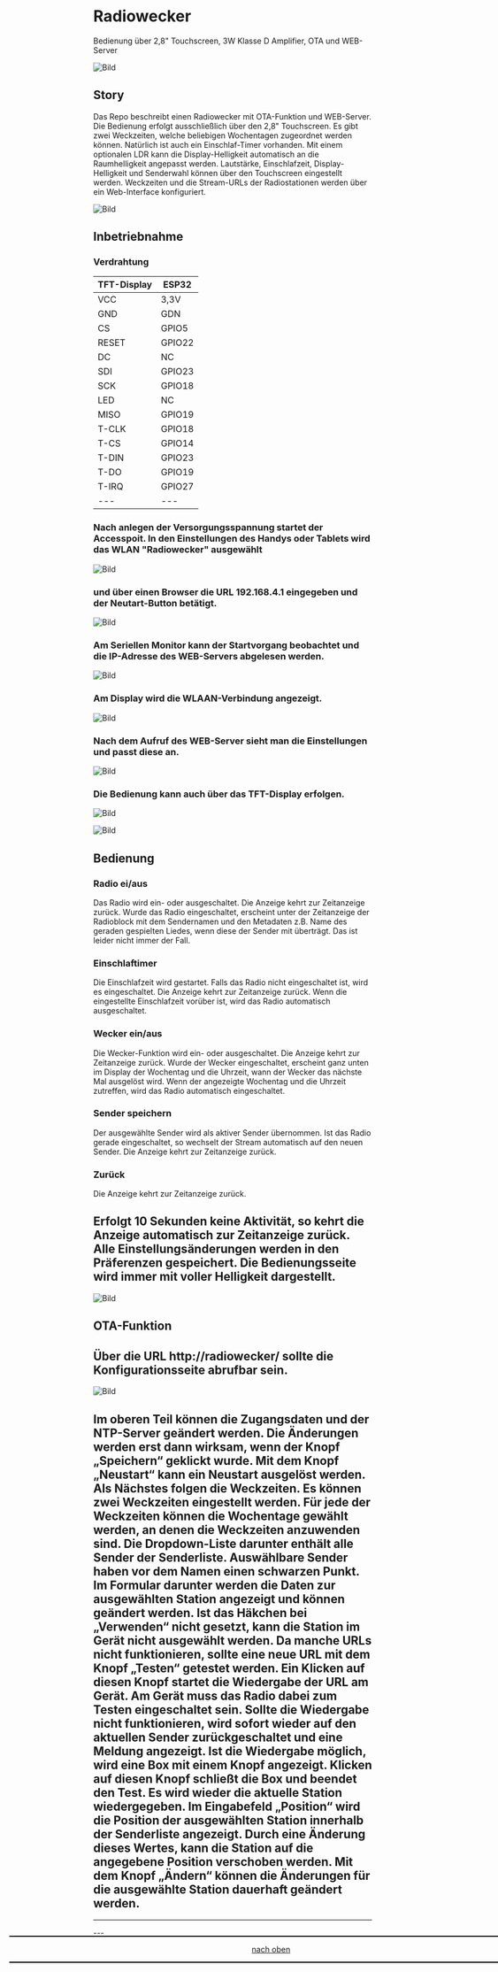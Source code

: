 <a name="oben"></a>

# Radiowecker
Bedienung über 2,8" Touchscreen, 3W Klasse D Amplifier, OTA und WEB-Server

![Bild](pic/TFT2.png)

## Story
Das Repo beschreibt einen Radiowecker mit OTA-Funktion und WEB-Server. Die Bedienung erfolgt ausschließlich über den 2,8" Touchscreen. Es gibt zwei Weckzeiten, welche beliebigen Wochentagen zugeordnet werden können. Natürlich ist auch ein Einschlaf-Timer vorhanden. Mit einem optionalen LDR kann die Display-Helligkeit automatisch an die Raumhelligkeit angepasst werden. Lautstärke, Einschlafzeit, Display-Helligkeit und Senderwahl können über den Touchscreen eingestellt werden. Weckzeiten und die Stream-URLs der Radiostationen werden über ein Web-Interface konfiguriert.

![Bild](pic/TFT1.png)

## Inbetriebnahme

### Verdrahtung 

| TFT-Display | ESP32 | 
| -------- | -------- | 
|  VCC  |  3,3V  |
|  GND |   GDN |
| CS  | GPIO5  |
| RESET  | GPIO22   |
| DC | NC  |
| SDI  | GPIO23    |
| SCK  |  GPIO18  |
|  LED |  NC  |
|  MISO | GPIO19   | 
| T-CLK  | GPIO18 |    
| T-CS  | GPIO14  | 
| T-DIN  | GPIO23  | 
| T-DO  | GPIO19  | 
| T-IRQ  | GPIO27  | 
|  --- |  --- | 

### Nach anlegen der Versorgungsspannung startet der Accesspoit. In den Einstellungen des Handys oder Tablets wird das WLAN "Radiowecker" ausgewählt 

![Bild](pic/Apoint1,.png)

### und über einen Browser die URL 192.168.4.1 eingegeben und der Neutart-Button betätigt.

![Bild](pic/Apoint2.png)

### Am Seriellen Monitor kann der Startvorgang beobachtet und die IP-Adresse des WEB-Servers abgelesen werden.

![Bild](pic/Smonitor1.png)

### Am Display wird die WLAAN-Verbindung angezeigt.

![Bild](pic/TFT0.png)

### Nach dem Aufruf des WEB-Server sieht man die Einstellungen und passt diese an.

![Bild](pic/Einstellungen.png)

### Die Bedienung kann auch über das TFT-Display erfolgen.

![Bild](pic/TFT2.png)

![Bild](pic/TFT3.png)

## Bedienung

### Radio ei/aus
Das Radio wird ein- oder ausgeschaltet. Die Anzeige kehrt zur Zeitanzeige zurück. Wurde das Radio eingeschaltet, erscheint unter der Zeitanzeige der Radioblock mit dem Sendernamen und den Metadaten z.B. Name des geraden gespielten Liedes, wenn diese der Sender mit überträgt. Das ist leider nicht immer der Fall.

### Einschlaftimer
Die Einschlafzeit wird gestartet. Falls das Radio nicht eingeschaltet ist, wird es eingeschaltet. Die Anzeige kehrt zur Zeitanzeige zurück. Wenn die eingestellte Einschlafzeit vorüber ist, wird das Radio automatisch ausgeschaltet.

### Wecker ein/aus
Die Wecker-Funktion wird ein- oder ausgeschaltet. Die Anzeige kehrt zur Zeitanzeige zurück. Wurde der Wecker eingeschaltet, erscheint ganz unten im Display der Wochentag und die Uhrzeit, wann der Wecker das nächste Mal ausgelöst wird. Wenn der angezeigte Wochentag und die Uhrzeit zutreffen, wird das Radio automatisch eingeschaltet.

### Sender speichern
Der ausgewählte Sender wird als aktiver Sender übernommen. Ist das Radio gerade eingeschaltet, so wechselt der Stream automatisch auf den neuen Sender. Die Anzeige kehrt zur Zeitanzeige zurück.

### Zurück
Die Anzeige kehrt zur Zeitanzeige zurück.


## Erfolgt 10 Sekunden keine Aktivität, so kehrt die Anzeige automatisch zur Zeitanzeige zurück. Alle Einstellungsänderungen werden in den Präferenzen gespeichert. Die Bedienungsseite wird immer mit voller Helligkeit dargestellt.

![Bild](pic/TFT1.png)

## OTA-Funktion

## Über die URL http://radiowecker/ sollte die Konfigurationsseite abrufbar sein. 

![Bild](pic/OTA.png)

## Im oberen Teil können die Zugangsdaten und der NTP-Server geändert werden. Die Änderungen werden erst dann wirksam, wenn der Knopf „Speichern“ geklickt wurde. Mit dem Knopf „Neustart“ kann ein Neustart ausgelöst werden. Als Nächstes folgen die Weckzeiten. Es können zwei Weckzeiten eingestellt werden. Für jede der Weckzeiten können die Wochentage gewählt werden, an denen die Weckzeiten anzuwenden sind. Die Dropdown-Liste darunter enthält alle Sender der Senderliste. Auswählbare Sender haben vor dem Namen einen schwarzen Punkt. Im Formular darunter werden die Daten zur ausgewählten Station angezeigt und können geändert werden. Ist das Häkchen bei „Verwenden“ nicht gesetzt, kann die Station im Gerät nicht ausgewählt werden. Da manche URLs nicht funktionieren, sollte eine neue URL mit dem Knopf „Testen“ getestet werden. Ein Klicken auf diesen Knopf startet die Wiedergabe der URL am Gerät. Am Gerät muss das Radio dabei zum Testen eingeschaltet sein. Sollte die Wiedergabe nicht funktionieren, wird sofort wieder auf den aktuellen Sender zurückgeschaltet und eine Meldung angezeigt. Ist die Wiedergabe möglich, wird eine Box mit einem Knopf angezeigt. Klicken auf diesen Knopf schließt die Box und beendet den Test. Es wird wieder die aktuelle Station wiedergegeben. Im Eingabefeld „Position“ wird die Position der ausgewählten Station innerhalb der Senderliste angezeigt. Durch eine Änderung dieses Wertes, kann die Station auf die angegebene Position verschoben werden. Mit dem Knopf „Ändern“ können die Änderungen für die ausgewählte Station dauerhaft geändert werden.




---
<div style="position:absolute; left:2cm; ">   
<ol class="breadcrumb" style="border-top: 2px solid black;border-bottom:2px solid black; height: 45px; width: 900px;"> <p align="center"><a href="#oben">nach oben</a></p></ol>
</div>  
---








